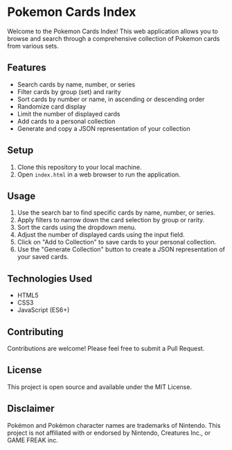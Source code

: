 # Pokemon Cards Index

Welcome to the Pokemon Cards Index! This web application allows you to browse and search through a comprehensive collection of Pokemon cards from various sets.

## Features

- Search cards by name, number, or series
- Filter cards by group (set) and rarity
- Sort cards by number or name, in ascending or descending order
- Randomize card display
- Limit the number of displayed cards
- Add cards to a personal collection
- Generate and copy a JSON representation of your collection

## Setup

1. Clone this repository to your local machine.
2. Open `index.html` in a web browser to run the application.

## Usage

1. Use the search bar to find specific cards by name, number, or series.
2. Apply filters to narrow down the card selection by group or rarity.
3. Sort the cards using the dropdown menu.
4. Adjust the number of displayed cards using the input field.
5. Click on "Add to Collection" to save cards to your personal collection.
6. Use the "Generate Collection" button to create a JSON representation of your saved cards.

## Technologies Used

- HTML5
- CSS3
- JavaScript (ES6+)

## Contributing

Contributions are welcome! Please feel free to submit a Pull Request.

## License

This project is open source and available under the MIT License.

## Disclaimer

Pokémon and Pokémon character names are trademarks of Nintendo. This project is not affiliated with or endorsed by Nintendo, Creatures Inc., or GAME FREAK inc.
